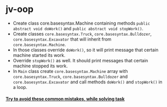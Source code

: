 # jv-oop

- Create class core.basesyntax.Machine containing methods `public abstract void doWork()` and `public abstract void stopWork()`.  
- Create classes `core.basesyntax.Truck`, `core.basesyntax.Bulldozer`, `core.basesyntax.Excavator` that will inherit from `core.basesyntax.Machine`.
- In those classes override `doWork()`, so it will print message that certain machine started its work.
- Override `stopWork()` as well. It should print messages that certain machine stopped its work.
- In `Main` class create `core.basesyntax.Machine` array with `core.basesyntax.Truck`, `core.basesyntax.Bulldozer` and `core.basesyntax.Excavator` and call methods `doWork()` and `stopWork()` in a loop.

#### [Try to avoid these common mistakes, while solving task](https://mate-academy.github.io/jv-program-common-mistakes/java-core/oop/oop)
